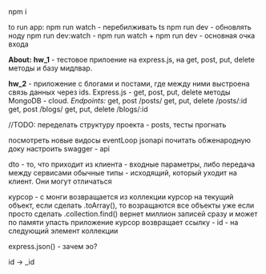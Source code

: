 npm i 

to run app: 
npm run watch - перебилживать ts
npm run dev - обновлять ноду
npm run dev:watch - npm run watch + npm run dev - основная очка входа


**About:**
**hw_1** - тестовое прилоение на express.js, на get, post, put, delete методы и базу мидлвар. 

**hw_2** - приложение с блогами и постами, где между ними выстроена связь данных через ids. 
Express.js - get, post, put, delete методы
MongoDB - cloud. 
*Endpoints:*
get, post /posts/
get, put, delete /posts/:id
get, post /blogs/
get, put, delete /blogs/:id


//TODO:
переделать структуру проекта - posts, тесты прогнать 

посмотреть новые видосы 
eventLoop
jsonapi почитать обженародную доку 
настроить swagger - api


dto - то, что приходит из клиента - входные параметры, либо передача между сервисами 
обычные типы - исходящий, который уходит на клиент. Они могут отличаться 

курсор - с монги возвращается из коллекции курсор на текущий объект, если сделать .toArray(), то возращаются все объекты уже 
если просто сделать .collection.find() вернет миллион записей сразу и может по памяти упасть приложение 
курсор возвращает ссылку - id - на следующий элемент коллекции

express.json() - зачем эо? 

id -> _id